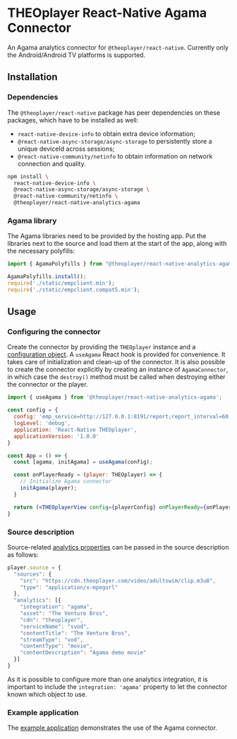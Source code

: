 # THEOplayer React-Native Agama Connector

An Agama analytics connector for `@theoplayer/react-native`.
Currently only the Android/Android TV platforms is supported.

## Installation

### Dependencies

The `@theoplayer/react-native` package has peer dependencies on these packages, which have to be installed as well:

- `react-native-device-info` to obtain extra device information;
- `@react-native-async-storage/async-storage` to persistently store a unique deviceId across sessions;
- `@react-native-community/netinfo` to obtain information on network connection and quality.

```sh
npm install \
  react-native-device-info \
  @react-native-async-storage/async-storage \
  @react-native-community/netinfo \
  @theoplayer/react-native-analytics-agama
```

### Agama library

The Agama libraries need to be provided by the hosting app. Put the libraries next to the source and load them at the
start of the app, along with the necessary polyfills:

```typescript
import { AgamaPolyfills } from "@theoplayer/react-native-analytics-agama";

AgamaPolyfills.install();
require('./static/empclient.min');
require('./static/empclient.compat5.min');
```

[//]: # (npm install @theoplayer/react-native-analytics-agama)

## Usage

### Configuring the connector

Create the connector by providing the `THEOplayer` instance and a [configuration object](./src/api/AgamaConfiguration.ts).
A `useAgama` React hook is provided for convenience. It takes care of initialization and clean-up of the connector.
It is also possible to create the connector explicitly by creating an instance of `AgamaConnector`, in which case
the `destroy()` method must be called when destroying either the connector or the player.

```jsx
import { useAgama } from '@theoplayer/react-native-analytics-agama';

const config = {
  config: 'emp_service=http://127.0.0.1:8191/report;report_interval=60;id_report_interval=240;operator_id=fooSoo',
  logLevel: 'debug',
  application: 'React-Native THEOplayer',
  applicationVersion: '1.0.0'
}

const App = () => {
  const [agama, initAgama] = useAgama(config);

  const onPlayerReady = (player: THEOplayer) => {
    // Initialize Agama connector
    initAgama(player);
  }

  return (<THEOplayerView config={playerConfig} onPlayerReady={onPlayerReady}/>);
}
```

### Source description

Source-related [analytics properties](./src/api/AgamaSourceConfiguration.ts) can be passed in the source description as follows:

```typescript
player.source = {
  "sources": {
    "src": "https://cdn.theoplayer.com/video/adultswim/clip.m3u8",
    "type": "application/x-mpegurl"
  },
  "analytics": [{
    "integration": "agama",
    "asset": "The Venture Bros",
    "cdn": "theoplayer",
    "serviceName": "svod",
    "contentTitle": "The Venture Bros",
    "streamType": "vod",
    "contentType": "movie",
    "contentDescription": "Agama demo movie"
  }]
}
```

As it is possible to configure more than one analytics integration, it is important to include the
`integration: 'agama'` property to let the connector known which object to use.

### Example application

The [example application](./example) demonstrates the use of the Agama connector.
